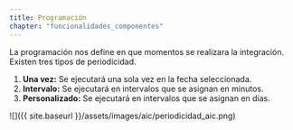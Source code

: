 ```yaml
---
title: Programación
chapter: "funcionalidades_componentes"
---
```


La programación nos define en que momentos se realizara la integración. Existen tres tipos de periodicidad.
1.	**Una vez:**  Se ejecutará una sola vez en la fecha seleccionada.
2.	**Intervalo:** Se ejecutará en intervalos que se asignan en minutos.
3.	**Personalizado:** Se ejecutará en intervalos que se asignan en días.


 ![]({{ site.baseurl }}/assets/images/aic/periodicidad_aic.png)  
